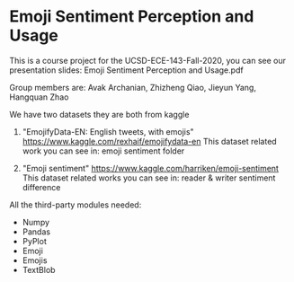 # Emoji Sentiment Perception and Usage
This is a course project for the UCSD-ECE-143-Fall-2020, you can see our presentation slides: Emoji Sentiment Perception and Usage.pdf

Group members are: Avak Archanian, Zhizheng Qiao, Jieyun Yang, Hangquan Zhao

We have two datasets they are both from kaggle
1. "EmojifyData-EN: English tweets, with emojis" https://www.kaggle.com/rexhaif/emojifydata-en 
This dataset related work you can see in: emoji sentiment folder

2. "Emoji sentiment" https://www.kaggle.com/harriken/emoji-sentiment
This dataset related works you can see in: reader & writer sentiment difference




All the third-party modules needed:
- Numpy
- Pandas
- PyPlot 
- Emoji
- Emojis
- TextBlob




